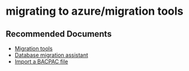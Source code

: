 <properties
	pageTitle="migrating to azure/migration tools"
	description="migrating to azure/migration tools"
	service="microsoft.sql"
	resource="servers"
	authors="emlisa"
	displayOrder=""
	selfHelpType="generic"
	supportTopicIds="31980427"
	resourceTags=""
	productPesIds="13491"
	cloudEnvironments="public"
/>

# migrating to azure/migration tools

## **Recommended Documents**

* [Migration tools](https://docs.microsoft.com/azure/dms/tutorial-sql-server-to-azure-sql/)<br>
* [Database migration assistant](https://docs.microsoft.com/azure/sql-database/sql-database-migrate-your-sql-server-database/)<br>
* [Import a BACPAC file](https://docs.microsoft.com/azure/sql-database/sql-database-import/)
